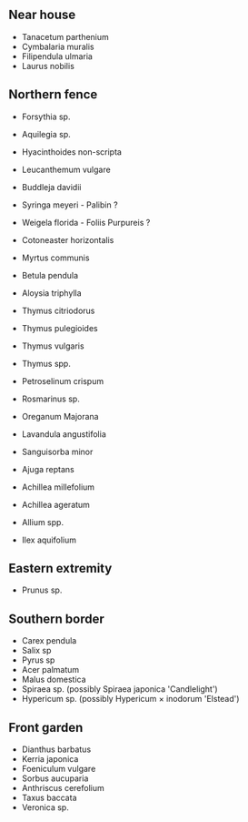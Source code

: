 ## Near house

- Tanacetum parthenium
- Cymbalaria muralis
- Filipendula ulmaria
- Laurus nobilis

## Northern fence

- Forsythia sp.
- Aquilegia sp.
- Hyacinthoides non-scripta
- Leucanthemum vulgare
- Buddleja davidii
- Syringa meyeri - Palibin ?
- Weigela florida - Foliis Purpureis ?
- Cotoneaster horizontalis
- Myrtus communis

- Betula pendula

- Aloysia triphylla
- Thymus citriodorus
- Thymus pulegioides
- Thymus vulgaris
- Thymus spp.
- Petroselinum crispum
- Rosmarinus sp.
- Oreganum Majorana
- Lavandula angustifolia
- Sanguisorba minor
- Ajuga reptans
- Achillea millefolium
- Achillea ageratum

- Allium spp.
- Ilex aquifolium

## Eastern extremity

- Prunus sp.

## Southern border

- Carex pendula
- Salix sp
- Pyrus sp
- Acer palmatum
- Malus domestica
- Spiraea sp. (possibly Spiraea japonica 'Candlelight')
- Hypericum sp. (possibly Hypericum × inodorum 'Elstead')


## Front garden

- Dianthus barbatus
- Kerria japonica
- Foeniculum vulgare
- Sorbus aucuparia
- Anthriscus cerefolium
- Taxus baccata
- Veronica sp.

